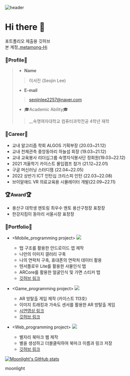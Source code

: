 ![header](https://capsule-render.vercel.app/api?type=rect&color=gradient&height=300&section=header&text=Moonlight's%20GitHub&fontSize=85&animation=fadeIn)
</br>

# Hi there 👋 
포트폴리오 제출용 깃허브 <br>
본 계정_[metamong-Hi](https://github.com/metamong-Hi)

### 👀Profile👀
> - __Name__
>> 이서진 (Seojin Lee)
> - __E-mail__
>> seojinlee2257@naver.com
> - 🎓Academic Ability🎓
>> __숙명여자대학교 컴퓨터과학전공 4학년 재학


### 🥇Career🥇
  - 교내 알고리즘 학회 ALGOS 기획부장 (20.03~21.12)
  - 교내 천체관측 중앙동아리 하늘섬 회장 (19.03~21.12) 
  - 교내 교육봉사 리더십그룹 숙명지식봉사단 정회원(19.03~22.12)
  - 2021 겨울학기 카이스트 몰입캠프 참가 (21.12~22.01)
  - 구글 머신러닝 스터디잼 (22.04~22.05)
  - 2022 상반기 ICT 인턴십 크리스피 인턴 (22.03~22.08)
  - 브이알애드 VR 의료교육용 시뮬레이터 개발(22.09~22.11)

### :trophy:Award:trophy:
- 용산구 대학생 멘토링 최우수 멘토 용산구청장 표창장
- 한강지킴이 동아리 서울시장 표창장

### 📑Portfolio📑

  - <Mobile_programming project> <img src="https://img.shields.io/badge/AndroidStudio-3DDC84?style=flat-square&logo=androidstudio&logoColor=white"/></a>&nbsp;
    - 탭 구조를 활용한 안드로이드 앱 제작
    - 나만의 이미지 갤러리 구축
    - 나의 연락처 구축, 휴대폰의 연락처 데이터 활용
    - 텐서플로우 Lite를 활용한 사물인식 탭
    - ARCore를 활용한 얼굴인식 및 가면 스티커 탭
    - [깃허브 링크](https://github.com/metamong-Hi/flow)

  - <Game_programming project> <img src="https://img.shields.io/badge/Unity-3DDC84?style=flat-square&logo=androidstudio&logoColor=white"/></a>&nbsp;
    - AR 방탈출 게임 제작 (카이스트 113호)
    - 이미지 트래킹과 가속도 센서를 활용한 AR 방탈출 게임
    - [시연영상 링크](https://www.youtube.com/watch?v=9qGnbj1KsQk)
    - [깃허브 링크](https://github.com/victoria0406/madcamp_week3)
   
  - <Web_programming project> <img src="https://img.shields.io/badge/React-3DDC84?style=flat-square&logo=androidstudio&logoColor=white"/></a>&nbsp;
    - 별자리 북마크 웹 제작
    - 별을 생성하고 더블클릭하여 북마크 이름과 링크 저장
    - [깃허브 링크](https://github.com/MIN60/Star-Mark)



[![Moonlight's GitHub stats](https://github-readme-stats.vercel.app/api?username=artist-moonlight&count_private=true&show_icons=true)](https://github.com/anuraghazra/github-readme-stats)

moonlight
<!--
**artist-moonlight/artist-moonlight** is a ✨ _special_ ✨ repository because its `README.md` (this file) appears on your GitHub profile.

Here are some ideas to get you started:

- 🔭 I’m currently working on ... studying2 exam
- 🌱 I’m currently learning ... machine learning15
- 👯 I’m looking to collaborate on ... 시험기간12345678910111213141516
- 🤔 I’m looking for help with ...
- 💬 Ask me about ...
- 📫 How to reach me: ...
- 😄 Pronouns: ...
- ⚡ Fun fact: ...
-->
